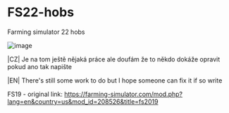 # FS22-hobs
Farming simulator 22 hobs

![image](https://user-images.githubusercontent.com/113678513/200609810-f0da8361-298a-406d-b10e-e37b89c36ced.png)


|CZ|
Je na tom ještě nějaká práce ale doufám že to někdo dokáže opravit pokud ano tak napište 

|EN|
There's still some work to do but I hope someone can fix it if so write 

FS19 - original link: https://farming-simulator.com/mod.php?lang=en&country=us&mod_id=208526&title=fs2019

